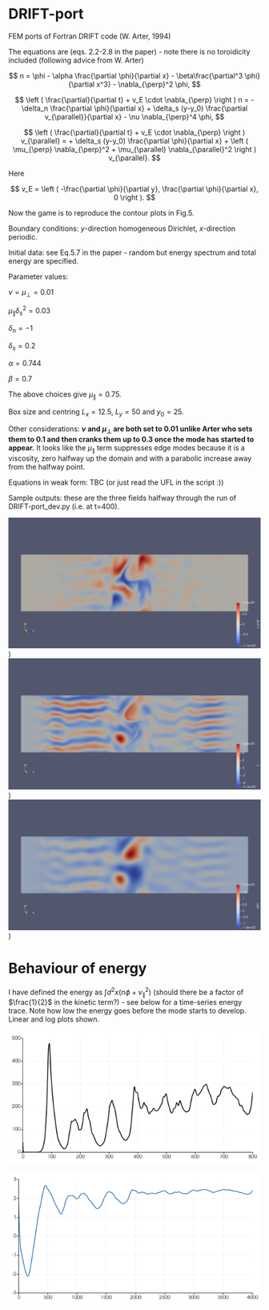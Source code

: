 # DRIFT-port
FEM ports of Fortran DRIFT code (W. Arter, 1994)

The equations are (eqs. 2.2-2.8 in the paper) - note there is no toroidicity included (following advice from W. Arter)

$$
n = \phi - \alpha \frac{\partial \phi}{\partial x} - \beta\frac{\partial^3 \phi}{\partial x^3} - \nabla_{\perp}^2 \phi,
$$

$$
\left ( \frac{\partial}{\partial t} + v_E \cdot \nabla_{\perp} \right ) n = - \delta_n \frac{\partial \phi}{\partial x} + \delta_s (y-y_0) \frac{\partial v_{\parallel}}{\partial x} - \nu \nabla_{\perp}^4 \phi,
$$

$$
\left ( \frac{\partial}{\partial t} + v_E \cdot \nabla_{\perp} \right ) v_{\parallel} = + \delta_s (y-y_0) \frac{\partial \phi}{\partial x} + \left ( \mu_{\perp} \nabla_{\perp}^2 + \mu_{\parallel} \nabla_{\parallel}^2 \right ) v_{\parallel}.
$$

Here

$$
v_E = \left ( -\frac{\partial \phi}{\partial y}, \frac{\partial \phi}{\partial x}, 0 \right ).
$$

Now the game is to reproduce the contour plots in Fig.5.

Boundary conditions: $y$-direction homogeneous Dirichlet, $x$-direction periodic.

Initial data: see Eq.5.7 in the paper - random but energy spectrum and total energy are specified.

Parameter values:

$\nu = \mu_{\perp} = 0.01$

$\mu_{\parallel} \delta_s^2 = 0.03$

$\delta_n = -1$

$\delta_s = 0.2$

$\alpha = 0.744$

$\beta = 0.7$

The above choices give $\mu_{\parallel} = 0.75$.

Box size and centring $L_x =12.5$, $L_y = 50$ and $y_0 = 25$.

Other considerations:
**$\nu$ and $\mu_{\perp}$ are both set to $0.01$ unlike Arter who sets them to $0.1$ and then cranks them up to $0.3$ once the mode has started to appear.**  It looks like the $\mu_{\parallel}$ term suppresses edge modes because it is a viscosity, zero halfway up the domain and with a parabolic increase away from the halfway point.

Equations in weak form: TBC (or just read the UFL in the script :))

Sample outputs: these are the three fields halfway through the run of DRIFT-port_dev.py (i.e. at t=400).

![v_par](png/v_par_200.png "parallel velocity"))
![n](png/n_200.png "density"))
![phi](png/phi_200.png "potential"))

# Behaviour of energy

I have defined the energy as $\int d^2 x \left ( n \phi + v_{\parallel}^2 \right )$ (should there be a factor of $\frac{1}{2}$ in the kinetic term?) - see below for a time-series energy trace.  Note how low the energy goes before the mode starts to develop.  Linear and log plots shown.

![energy](png/energy1.png "Time-evolution of the energy for the script {\tt DRIFT-port_dev.py} used to generate the fields shown above")

![logenergy](png/log10energy1.png "Time-evolution of the log (base 10) energy for the script {\tt DRIFT-port_dev.py} used to generate the fields shown above")

